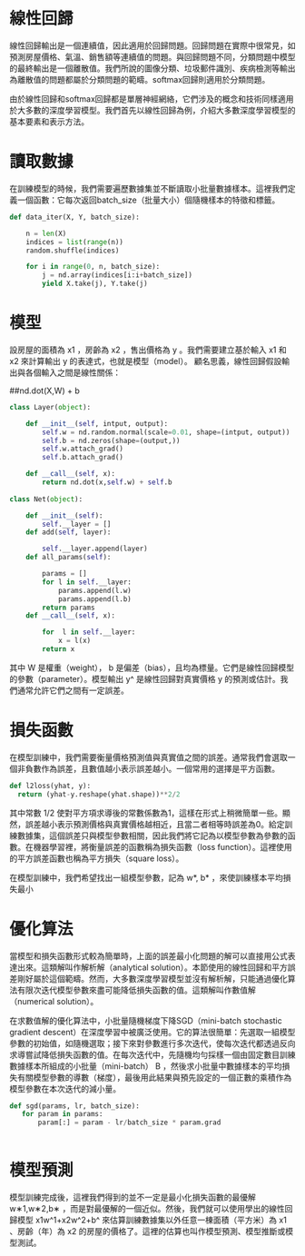 <h1>線性回歸</h1>
線性回歸輸出是一個連續值，因此適用於回歸問題。回歸問題在實際中很常見，如預測房屋價格、氣溫、銷售額等連續值的問題。與回歸問題不同，分類問題中模型的最終輸出是一個離散值。我們所說的圖像分類、垃圾郵件識別、疾病檢測等輸出為離散值的問題都屬於分類問題的範疇。softmax回歸則適用於分類問題。

由於線性回歸和softmax回歸都是單層神經網絡，它們涉及的概念和技術同樣適用於大多數的深度學習模型。我們首先以線性回歸為例，介紹大多數深度學習模型的基本要素和表示方法。<br>

<h1>讀取數據</h1>
在訓練模型的時候，我們需要遍歷數據集並不斷讀取小批量數據樣本。這裡我們定義一個函數：它每次返回batch_size（批量大小）個隨機樣本的特徵和標籤。<br>

```Python
def data_iter(X, Y, batch_size):

    n = len(X)
    indices = list(range(n))
    random.shuffle(indices)

    for i in range(0, n, batch_size):
        j = nd.array(indices[i:i+batch_size])
        yield X.take(j), Y.take(j)
```


<h1>模型</h1>
設房屋的面積為 x1 ，房齡為 x2 ，售出價格為 y 。我們需要建立基於輸入 x1 和 x2 來計算輸出 y 的表達式，也就是模型（model）。
顧名思義，線性回歸假設輸出與各個輸入之間是線性關係：<br>

##nd.dot(X,W) + b<br>

```Python
class Layer(object):

    def __init__(self, intput, output):
        self.w = nd.random.normal(scale=0.01, shape=(intput, output))
        self.b = nd.zeros(shape=(output,))
        self.w.attach_grad()
        self.b.attach_grad()

    def __call__(self, x):
        return nd.dot(x,self.w) + self.b
        
class Net(object):

    def __init__(self):
        self.__layer = []
    def add(self, layer):

        self.__layer.append(layer)
    def all_params(self):

        params = []
        for l in self.__layer:
            params.append(l.w)
            params.append(l.b)
        return params
    def __call__(self, x):

        for  l in self.__layer:
            x = l(x)
        return x


```

其中 W 是權重（weight）， b 是偏差（bias），且均為標量。它們是線性回歸模型的參數（parameter）。模型輸出 y^ 是線性回歸對真實價格 y 的預測或估計。我們通常允許它們之間有一定誤差。

<h1>損失函數</h1>
  在模型訓練中，我們需要衡量價格預測值與真實值之間的誤差。通常我們會選取一個非負數作為誤差，且數值越小表示誤差越小。一個常用的選擇是平方函數。<br>

```Python
def l2loss(yhat, y):
  return (yhat-y.reshape(yhat.shape))**2/2
```

其中常數 1/2 使對平方項求導後的常數係數為1，這樣在形式上稍微簡單一些。顯然，誤差越小表示預測價格與真實價格越相近，且當二者相等時誤差為0。給定訓練數據集，這個誤差只與模型參數相關，因此我們將它記為以模型參數為參數的函數。在機器學習裡，將衡量誤差的函數稱為損失函數（loss function）。這裡使用的平方誤差函數也稱為平方損失（square loss）。<br>

在模型訓練中，我們希望找出一組模型參數，記為 w*, b*  ，來使訓練樣本平均損失最小

<h1>優化算法</h1>
 當模型和損失函數形式較為簡單時，上面的誤差最小化問題的解可以直接用公式表達出來。這類解叫作解析解（analytical solution）。本節使用的線性回歸和平方誤差剛好屬於這個範疇。然而，大多數深度學習模型並沒有解析解，只能通過優化算法有限次迭代模型參數來盡可能降低損失函數的值。這類解叫作數值解（numerical solution）。<br>
  
 在求數值解的優化算法中，小批量隨機梯度下降SGD（mini-batch stochastic gradient descent）在深度學習中被廣泛使用。它的算法很簡單：先選取一組模型參數的初始值，如隨機選取；接下來對參數進行多次迭代，使每次迭代都透過反向求導嘗試降低損失函數的值。在每次迭代中，先隨機均勻採樣一個由固定數目訓練數據樣本所組成的小批量（mini-batch） B ，然後求小批量中數據樣本的平均損失有關模型參數的導數（梯度），最後用此結果與預先設定的一個正數的乘積作為模型參數在本次迭代的減小量。<br>
 
 ```Python
 def sgd(params, lr, batch_size):
    for param in params:
        param[:] = param - lr/batch_size * param.grad
        
```

<h1>模型預測</h1>
模型訓練完成後，這裡我們得到的並不一定是最小化損失函數的最優解 w∗1,w∗2,b∗ ，而是對最優解的一個近似。然後，我們就可以使用學出的線性回歸模型 x1w^1+x2w^2+b^ 來估算訓練數據集以外任意一棟面積（平方米）為 x1 、房齡（年）為 x2 的房屋的價格了。這裡的估算也叫作模型預測、模型推斷或模型測試。<br>




 
 
